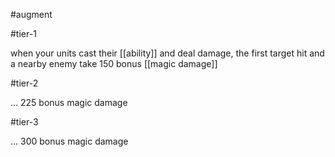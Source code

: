 #augment 

#tier-1 

when your units cast their [[ability]] and deal damage, the first target hit and a nearby enemy take 150 bonus [[magic damage]]

#tier-2 

... 225 bonus magic damage

#tier-3 

... 300 bonus magic damage